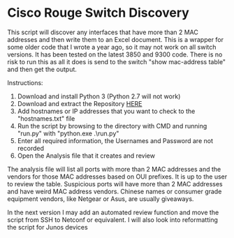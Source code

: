 # Cisco Rouge Switch Discovery

This script will discover any interfaces that have more than 2 MAC addresses and then write them to an Excel document. This is a wrapper for some older code that I wrote a year ago, so it may not work on all switch versions. It has been tested on the latest 3850 and 9300 code. There is no risk to run this as all it does is send to the switch "show mac-address table" and then get the output.


Instructions:
1.	Download and install Python 3 (Python 2.7 will not work)
2.	Download and extract the Repository [HERE](https://git.emea.zf-world.com/cullen.humphries/cisco-rouge-switch-discovery/-/archive/master/cisco-rouge-switch-discovery-master.zip) 
3.	Add hostnames or IP addresses that you want to check to the "hostnames.txt" file
4.	Run the script by browsing to the directory with CMD and running "run.py" with "python.exe .\run.py"
5.	Enter all required information, the Usernames and Password are not recorded
6.	Open the Analysis file that it creates and review


The analysis file will list all ports with more than 2 MAC addresses and the vendors for those MAC addresses based on OUI prefixes. It is up to the user to review the table. Suspicious ports will have more than 2 MAC addresses and have weird MAC address vendors. Chinese names or consumer grade equipment vendors, like Netgear or Asus, are usually giveaways.


In the next version I may add an automated review function and move the script from SSH to Netconf or equivalent. I will also look into reformatting the script for Junos devices










